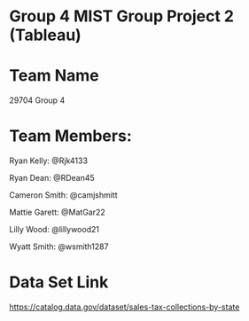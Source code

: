 # Group 4 MIST Group Project 2 (Tableau)
# Team Name
29704 Group 4
# Team Members:
Ryan Kelly: @Rjk4133

Ryan Dean: @RDean45

Cameron Smith: @camjshmitt

Mattie Garett: @MatGar22

Lilly Wood: @lillywood21

Wyatt Smith: @wsmith1287

# Data Set Link

https://catalog.data.gov/dataset/sales-tax-collections-by-state

